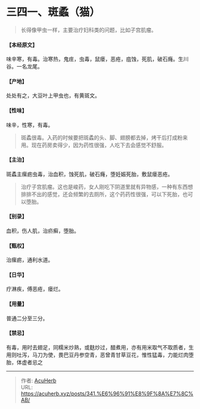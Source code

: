 # 三四一、斑蟊（猫）


> 长得像甲虫一样，主要治疗妇科类的问题，比如子宫肌瘤。

#### 【本经原文】
味辛寒，有毒。治寒热，鬼疰，虫毒，鼠瘘，恶疮，疽蚀，死肌，破石癃。生川谷。一名龙尾。
#### 【产地】
处处有之，大豆叶上甲虫也，有黄斑文。
#### 【性味】
味辛，性寒，有毒。

> 斑蟊很毒。入药的时候要把斑蟊的头、脚、翅膀都去掉，烤干后打成粉来用。现在药房卖得少，因为药性很强，人吃下去会感觉不舒服。

#### 【主治】
斑蟊主瘰疬虫毒，治血积，蚀死肌，破石癃，堕妊娠死胎，敷鼠瘘恶疮。

> 治疗子宫肌瘤。这也是峻药，女人刚吃下阴道里就有异物感，一种有东西想排排不出的感觉，还会频繁的去厕所，这个药药性很强，可以下死胎，也可以堕胎。

#### 【别录】
血积，伤人肌，治疥癣，堕胎。
#### 【甄权】
治瘰疬，通利水道。
#### 【日华】
疗淋疾，傅恶疮，瘘烂。
#### 【用量】
普通二分至三分。
#### 【禁忌】
有毒，用时去翅足，同糯米炒熟，或麸炒过，醋煮用，亦有用米取气不取质者，生用则吐泻，马刀为使，畏巴豆丹参空青，恶曾青甘草豆花，惟性猛毒，力能烂肉堕胎，体虚者忌之

---

> 作者: [AcuHerb](https://acuherb.xyz)  
> URL: https://acuherb.xyz/posts/341.%E6%96%91%E8%9F%8A%E7%8C%AB/  

